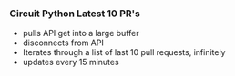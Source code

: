 ### Circuit Python Latest 10 PR's
- pulls API get into a large buffer
- disconnects from API
- Iterates through a list of last 10 pull requests, infinitely
- updates every 15 minutes

